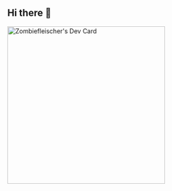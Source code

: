 ## Hi there 👋

<a href="https://app.daily.dev/zombiefleischer"><img src="https://api.daily.dev/devcards/v2/BoiEXel0L7YDXZjnHw0df.png?r=awp&type=default" width="356" alt="Zombiefleischer's Dev Card"/></a>

<!--
**Zombiefleischer/Zombiefleischer** is a ✨ _special_ ✨ repository because its `README.md` (this file) appears on your GitHub profile.

Here are some ideas to get you started:

- 🔭 I’m currently working on ...
- 🌱 I’m currently learning ...
- 👯 I’m looking to collaborate on ...
- 🤔 I’m looking for help with ...
- 💬 Ask me about ...
- 📫 How to reach me: ...
- 😄 Pronouns: ...
- ⚡ Fun fact: ...
-->
